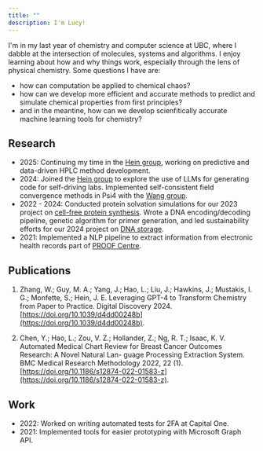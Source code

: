 ```yaml
---
title: ""
description: I'm Lucy!
---
```


I'm in my last year of chemistry and computer science at UBC, where I dabble at the intersection of molecules, systems and algorithms. I enjoy learning about how and why things work, especially through the lens of physical chemistry. Some questions I have are: 

- how can computation be applied to chemical chaos?
- how can we develop more efficient and accurate methods to predict and simulate chemical properties from first principles?
- and in the meantine, how can we develop scienfitically accurate machine learning tools for chemistry?

## Research
- 2025: Continuing my time in the [Hein group](https://groups2.chem.ubc.ca/jheints1/), working on predictive and data-driven HPLC method development.
- 2024: Joined the [Hein group](https://groups2.chem.ubc.ca/jheints1/) to explore the use of LLMs for generating code for self-driving labs. Implemented self-consistent field convergence methods in Psi4 with the [Wang group](https://www.chem.ubc.ca/yan-alexander-wang).
- 2022 - 2024: Conducted protein solvation simulations for our 2023 project on [cell-free protein synthesis](https://2023.igem.wiki/ubc-vancouver/). Wrote a DNA encoding/decoding pipeline, genetic algorithm for primer generation, and led sustainability efforts for our 2024 project on [DNA storage](https://2024.igem.wiki/ubc-vancouver/).
- 2021: Implemented a NLP pipeline to extract information from electronic health records part of [PROOF Centre](https://www.proofcentre.ca/).

## Publications
1. Zhang, W.; Guy, M. A.; Yang, J.; Hao, L.; Liu, J.; Hawkins, J.; Mustakis, I. G.; Monfette,
S.; Hein, J. E. Leveraging GPT-4 to Transform Chemistry from Paper to Practice. Digital
Discovery 2024. [https://doi.org/10.1039/d4dd00248b](https://doi.org/10.1039/d4dd00248b).

2. Chen, Y.; Hao, L.; Zou, V. Z.; Hollander, Z.; Ng, R. T.; Isaac, K. V. Automated
Medical Chart Review for Breast Cancer Outcomes Research: A Novel Natural Lan-
guage Processing Extraction System. BMC Medical Research Methodology 2022, 22 (1).
[https://doi.org/10.1186/s12874-022-01583-z](https://doi.org/10.1186/s12874-022-01583-z).

## Work
- 2022: Worked on writing automated tests for 2FA at Capital One.
- 2021: Implemented tools for easier prototyping with Microsoft Graph API.
